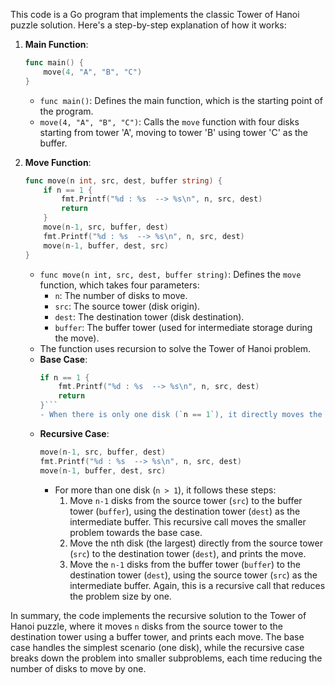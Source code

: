 This code is a Go program that implements the classic Tower of Hanoi puzzle solution. Here's a step-by-step explanation of how it works:

1. **Main Function**:
   ```go
   func main() {
       move(4, "A", "B", "C")
   }
   ```
   - `func main()`: Defines the main function, which is the starting point of the program.
   - `move(4, "A", "B", "C")`: Calls the `move` function with four disks starting from tower 'A', moving to tower 'B' using tower 'C' as the buffer.

2. **Move Function**:
   ```go
   func move(n int, src, dest, buffer string) {
       if n == 1 {
           fmt.Printf("%d : %s  --> %s\n", n, src, dest)
           return
       }
       move(n-1, src, buffer, dest)
       fmt.Printf("%d : %s  --> %s\n", n, src, dest)
       move(n-1, buffer, dest, src)
   }
   ```
   - `func move(n int, src, dest, buffer string)`: Defines the `move` function, which takes four parameters:
     - `n`: The number of disks to move.
     - `src`: The source tower (disk origin).
     - `dest`: The destination tower (disk destination).
     - `buffer`: The buffer tower (used for intermediate storage during the move).
   - The function uses recursion to solve the Tower of Hanoi problem.
   - **Base Case**:
     ```go
     if n == 1 {
         fmt.Printf("%d : %s  --> %s\n", n, src, dest)
         return
     }```
     - When there is only one disk (`n == 1`), it directly moves the disk from the source tower to the destination tower and prints the move.

   - **Recursive Case**:
     ```go
     move(n-1, src, buffer, dest)
     fmt.Printf("%d : %s  --> %s\n", n, src, dest)
     move(n-1, buffer, dest, src)
     ```
     - For more than one disk (`n > 1`), it follows these steps:
       1. Move `n-1` disks from the source tower (`src`) to the buffer tower (`buffer`), using the destination tower (`dest`) as the intermediate buffer. This recursive call moves the smaller problem towards the base case.
       2. Move the nth disk (the largest) directly from the source tower (`src`) to the destination tower (`dest`), and prints the move.
       3. Move the `n-1` disks from the buffer tower (`buffer`) to the destination tower (`dest`), using the source tower (`src`) as the intermediate buffer. Again, this is a recursive call that reduces the problem size by one.

In summary, the code implements the recursive solution to the Tower of Hanoi puzzle, where it moves `n` disks from the source tower to the destination tower using a buffer tower, and prints each move. The base case handles the simplest scenario (one disk), while the recursive case breaks down the problem into smaller subproblems, each time reducing the number of disks to move by one.

